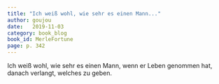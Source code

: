 ```yaml
---
title: "Ich weiß wohl, wie sehr es einen Mann..."
author: goujou
date:   2019-11-03
category: book_blog
book_id: MerleFortune
page: p. 342
---
```

Ich weiß wohl, wie sehr es einen Mann, wenn er Leben genommen hat, danach verlangt, welches zu geben.
